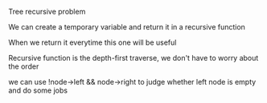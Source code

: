 Tree recursive problem

We can create a temporary variable and return it in a recursive function

When we return it everytime this one will be useful

Recursive function is the depth-first traverse, we don't have to worry about the 
order

we can use !node->left && node->right to judge whether left node is empty and do
some jobs
